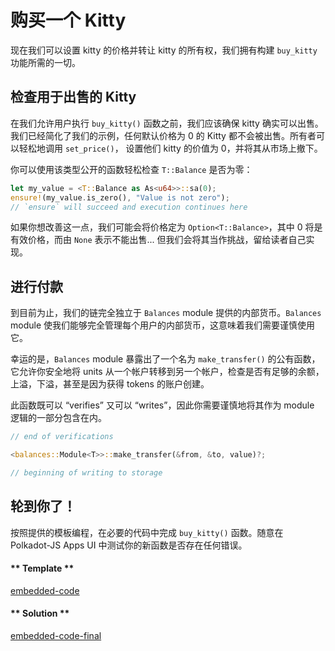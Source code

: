 # 购买一个 Kitty

现在我们可以设置 kitty 的价格并转让 kitty 的所有权，我们拥有构建 `buy_kitty` 功能所需的一切。

## 检查用于出售的 Kitty

在我们允许用户执行 `buy_kitty()` 函数之前，我们应该确保 kitty 确实可以出售。我们已经简化了我们的示例，任何默认价格为 0 的 Kitty 都不会被出售。所有者可以轻松地调用 `set_price()`， 设置他们 kitty 的价值为 0，并将其从市场上撤下。

你可以使用该类型公开的函数轻松检查 `T::Balance` 是否为零：

```rust
let my_value = <T::Balance as As<u64>>::sa(0);
ensure!(my_value.is_zero(), "Value is not zero");
// `ensure` will succeed and execution continues here
```

如果你想改善这一点，我们可能会将价格定为 `Option<T::Balance>`，其中 0 将是有效价格，而由 `None` 表示不能出售... 但我们会将其当作挑战，留给读者自己实现。

## 进行付款

到目前为止，我们的链完全独立于 `Balances` module 提供的内部货币。`Balances` module 使我们能够完全管理每个用户的内部货币，这意味着我们需要谨慎使用它。

幸运的是，`Balances` module 暴露出了一个名为 `make_transfer()` 的公有函数，它允许你安全地将 units 从一个帐户转移到另一个帐户，检查是否有足够的余额，上溢，下溢，甚至是因为获得 tokens 的账户创建。

此函数既可以 “verifies” 又可以 “writes”，因此你需要谨慎地将其作为 module 逻辑的一部分包含在内。

```rust
// end of verifications

<balances::Module<T>>::make_transfer(&from, &to, value)?;

// beginning of writing to storage
```

## 轮到你了！

按照提供的模板编程，在必要的代码中完成 `buy_kitty()` 函数。随意在 Polkadot-JS Apps UI 中测试你的新函数是否存在任何错误。

<!-- tabs:start -->

#### ** Template **

[embedded-code](./assets/3.3-template.rs ':include :type=code embed-template')

#### ** Solution **

[embedded-code-final](./assets/3.3-finished-code.rs ':include :type=code embed-final')

<!-- tabs:end -->
